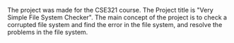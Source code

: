 The project was made for the CSE321 course. The Project title is "Very Simple File System Checker".
The main concept of the project is to check a corrupted file system and find the error in the file system, and resolve the problems in the file system.

